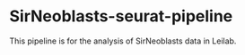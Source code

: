 # SirNeoblasts-seurat-pipeline



This pipeline is for the analysis of SirNeoblasts data in Leilab.

